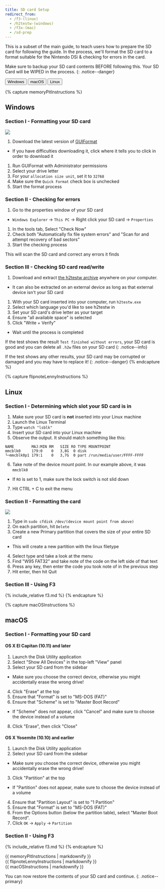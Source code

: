 ```yaml
---
title: SD card Setup
redirect_from:
  - /f3-(linux)
  - /h2testw-(windows)
  - /f3x-(mac)
  - /sd-prep
---
```


This is a subset of the main guide, to teach users how to prepare the SD card for following the guide. In the process, we'll format the SD card to a format suitable for the Nintendo DSi & checking for errors in the card.

Make sure to backup your SD card contents BEFORE following this. Your SD Card will be WIPED in the process.
{: .notice--danger}

<button class="tablinks btn btn--large btn--primary" id="defaultOpen" onclick="openTab(event, 'memoryPitInstructions')">Windows</button>
<button class="tablinks btn btn--large btn--info" onclick="openTab(event, 'macOSInstructions')">macOS</button>
<button class="tablinks btn btn--large btn--info" onclick="openTab(event, 'flipnoteLennyInstructions')">Linux</button>

{% capture memoryPitInstructions %}
## Windows
### Section I - Formatting your SD card
![](https://user-images.githubusercontent.com/1000503/83831499-8f330b80-a6b5-11ea-9ab9-ec2196150751.png)

1. Download the latest version of [GUIFormat](http://www.ridgecrop.demon.co.uk/index.htm?guiformat.htm)
  - If you have difficulties downloading it, click where it tells you to click in order to download it
1. Run GUIFormat with Administrator permissions
1. Select your drive letter
1. For your `allocation size unit`, set it to `32768`
1. Make sure the `Quick Format` check box is unchecked
1. Start the format process

### Section II - Checking for errors
1. Go to the properties window of your SD card
  - `Windows Explorer` -> `This PC` -> Right click your SD card -> `Properties`
1. In the tools tab, Select "Check Now"
1. Check both "Automatically fix file system errors" and "Scan for and attempt recovery of bad sectors"
1. Start the checking process

This will scan the SD card and correct any errors it finds

### Section III - Checking SD card read/write

1. Download and extract [the h2testw archive](http://www.heise.de/ct/Redaktion/bo/downloads/h2testw_1.4.zip) anywhere on your computer.
  - It can also be extracted on an external device as long as that external device isn't your SD card
1. With your SD card inserted into your computer, run `h2testw.exe`
1. Select which language you'd like to see h2testw in
1. Set your SD card's drive letter as your target
1. Ensure "all available space" is selected
1. Click "Write + Verify"
- Wait until the process is completed

If the test shows the result `Test finished without errors`, your SD card is good and you can delete all `.h2w` files on your SD card
{: .notice--info}

If the test shows any other results, your SD card may be corrupted or damaged and you may have to replace it!
{: .notice--danger}
{% endcapture %}

{% capture flipnoteLennyInstructions %}
## Linux
### Section I - Determining which slot your SD card is in
1. Make sure your SD card is **not** inserted into your Linux machine
1. Launch the Linux Terminal
1. Type `watch "lsblk"`
1. Insert your SD card into your Linux machine
1. Observe the output. It should match something like this:
```
NAME        MAJ:MIN RM   SIZE RO TYPE MOUNTPOINT
mmcblk0     179:0    0   3,8G  0 disk
└─mmcblk0p1 179:1    0   3,7G  0 part /run/media/user/FFFF-FFFF
```
6. Take note of the device mount point. In our example above, it was `mmcblk0`
  - If `RO` is set to 1, make sure the lock switch is not slid down
7. Hit CTRL + C to exit the menu

### Section II - Formatting the card
![](https://s.blogcdn.com/www.engadget.com/media/2012/06/cfdisk.jpg)

1. Type in `sudo cfdisk /dev/(device mount point from above)`
2. On each partition, hit `Delete`
3. Create a new Primary partition that covers the size of your entire SD card
- This will create a new partition with the linux filetype
4. Select type and take a look at the menu
5. Find "W95 FAT32" and take note of the code on the left side of that text
6. Press any key, then enter the code you took note of in the previous step
7. Hit enter, then hit Quit

### Section III - Using F3
{% include_relative f3.md %}
{% endcapture %}

{% capture macOSInstructions %}
## macOS
### Section I - Formatting your SD card
#### OS X El Capitan (10.11) and later

1. Launch the Disk Utility application
2. Select "Show All Devices" in the top-left "View" panel
3. Select your SD card from the sidebar
  - Make sure you choose the correct device, otherwise you might accidentally erase the wrong drive!
4. Click "Erase" at the top
6. Ensure that "Format" is set to "MS-DOS (FAT)"
7. Ensure that "Scheme" is set to "Master Boot Record"
  - If "Scheme" does not appear, click "Cancel" and make sure to choose the device instead of a volume
8. Click "Erase", then click "Close"

#### OS X Yosemite (10.10) and earlier
1. Launch the Disk Utility application
2. Select your SD card from the sidebar
  - Make sure you choose the correct device, otherwise you might accidentally erase the wrong drive!
3. Click "Partition" at the top
  + If "Partition" does not appear, make sure to choose the device instead of a volume
4. Ensure that "Partition Layout" is set to "1 Partition"
5. Ensure that "Format" is set to "MS-DOS (FAT)"
6. From the Options button (below the partition table), select "Master Boot Record".
7. Click `OK` -> `Apply` -> `Partition`

### Section II - Using F3
{% include_relative f3.md %}
{% endcapture %}

<div id="memoryPitInstructions" class="blanktabcontent">{{ memoryPitInstructions | markdownify }}</div>
<div id="flipnoteLennyInstructions" class="blanktabcontent">{{ flipnoteLennyInstructions | markdownify }}</div>
<div id="macOSInstructions" class="blanktabcontent">{{ macOSInstructions | markdownify }}</div>

You can now restore the contents of your SD card and continue.
{: .notice--primary}

<script>
	let tabcontent = document.getElementsByClassName("blanktabcontent");
	let tablinks = document.getElementsByClassName("tablinks");

	function openTab(evt, tabName) {
		let element;

		for (element of tabcontent) {
			element.style.display = "none";
		}

		for (element of tablinks) {
			element.className = element.className.replace("btn--primary", "btn--info");
			if (!element.className.includes('btn--info'))
				element.className += " btn--info";
		}

		document.getElementById(tabName).style.display = "block";
		evt.currentTarget.className = evt.currentTarget.className.replace("btn--info", "btn--primary");
	}

	// Get the element with id="defaultOpen" and click on it
	document.getElementById("defaultOpen").click();
</script>
